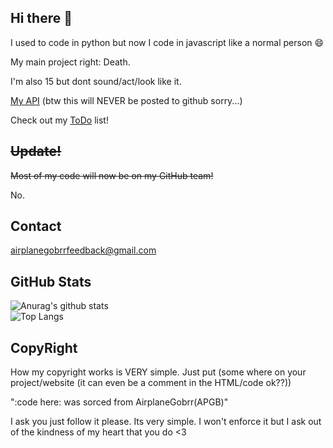 

## Hi there :wave:

I used to code in python but now I code in javascript like a normal person 😄

My main project right:
Death.

I'm also 15 but dont sound/act/look like it.

[My API](http://airplanegobrr.us.to:5000) (btw this will NEVER be posted to github sorry...)

Check out my [ToDo](https://github.com/AirplanegoBrr/todo) list!

## ~~Update!~~

~~Most of my code will now be on my GitHub team!~~

No.

## Contact

airplanegobrrfeedback@gmail.com


## GitHub Stats 
![Anurag's github stats](https://github-readme-stats.vercel.app/api?username=AirplaneGoBrr&show_icons=true&theme=dark)<br>
![Top Langs](https://github-readme-stats.vercel.app/api/top-langs/?username=AirplaneGoBrr&theme=dark)

## CopyRight

How my copyright works is VERY simple. Just put (some where on your project/website (it can even be a comment in the HTML/code ok??)) 

":code here: was sorced from AirplaneGobrr(APGB)"
  
I ask you just follow it please. Its very simple. I won't enforce it but I ask out of the kindness of my heart that you do <3
